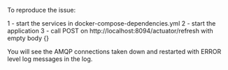 To reproduce the issue:

1 - start the services in docker-compose-dependencies.yml
2 - start the application
3 - call POST on http://localhost:8094/actuator/refresh with empty body {}

You will see the AMQP connections taken down and restarted with ERROR level log messages in the log.